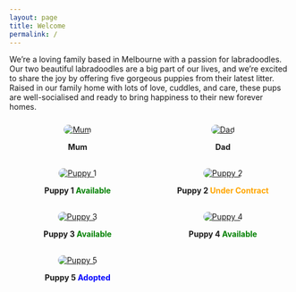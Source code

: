 ```yaml
---
layout: page
title: Welcome
permalink: /
---
```


We’re a loving family based in Melbourne with a passion for labradoodles. Our two beautiful labradoodles are a big part of our lives, and we’re excited to share the joy by offering five gorgeous puppies from their latest litter. Raised in our family home with lots of love, cuddles, and care, these pups are well-socialised and ready to bring happiness to their new forever homes.

<style>
.gallery {
  display: grid;
  grid-template-columns: repeat(auto-fit, minmax(200px, 1fr));
  gap: 16px;
  margin-top: 24px;
}
.gallery-item {
  text-align: center;
}
.gallery-item img {
  max-width: 100%;
  height: auto;
  border-radius: 12px;
}
</style>

<div class="gallery">
  <div class="gallery-item">
    <a href="/mum">
    <img src="https://media.istockphoto.com/id/1309897630/photo/cobberdog-pup-on-white.webp?s=2048x2048&w=is&k=20&c=xe90m_8JPR2YknwN2MGK94ZDt1LOms6l9_QXZUKHOdU=" alt="Mum"></a>
    <p><strong>Mum</strong></p>
  </div>
  <div class="gallery-item">
  <a href="/dad">
    <img src="https://media.istockphoto.com/id/174938595/photo/goldendoddle-puppy-laying-in-grass.webp?s=2048x2048&w=is&k=20&c=ydsisiZc1wiK14Xd0Q7Qm_v2RtkSbnEEP4QdOAR0MCc=" alt="Dad"></a>
    <p><strong>Dad</strong></p>
  </div>

  <div class="gallery-item">
  <a href="/puppy_1">
    <img src="https://cdn.pixabay.com/photo/2017/06/25/20/53/puppy-2441961_960_720.jpg" alt="Puppy 1"></a>
    <p><strong>Puppy 1 <span style="color:green;">Available</span> </strong></p>
  </div>

  <div class="gallery-item">
  <a href="/puppy_2">
    <img src="https://cdn.pixabay.com/photo/2017/06/25/20/53/puppy-2441961_960_720.jpg" alt="Puppy 2"></a>
    <p><strong>Puppy 2 <span style="color:orange;">Under Contract</span> </strong></p>
  </div>

  <div class="gallery-item">
  <a href="/puppy_3">
    <img src="https://cdn.pixabay.com/photo/2017/06/25/20/53/puppy-2441961_960_720.jpg" alt="Puppy 3"></a>
    <p><strong>Puppy 3 <span style="color:green;">Available</span> </strong></p>
  </div>


  <div class="gallery-item">
    <a href="/puppy_4">
    <img src="https://cdn.pixabay.com/photo/2017/06/25/20/53/puppy-2441961_960_720.jpg" alt="Puppy 4"></a>
    <p><strong>Puppy 4 <span style="color:green;">Available</span> </strong></p>
  </div> 

  <div class="gallery-item">
  <a href="/puppy_5">
    <img src="https://cdn.pixabay.com/photo/2017/06/25/20/53/puppy-2441961_960_720.jpg" alt="Puppy 5"></a>
    <p><strong>Puppy 5 <span style="color:blue;">Adopted</span> </strong></p>
  </div>

</div>
